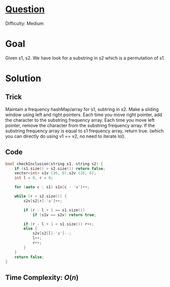 # [Question](https://leetcode.com/problems/permutation-in-string/)
Difficulty: Medium
# Goal
Given s1, s2. We have look for a substring in s2 which is a permutation of s1.
# Solution
## Trick
Maintain a frequency hashMap/array for s1, subtring in s2. Make a sliding window using left and right pointers. Each time you move right pointer, add the character to the substring frequency array. Each time you move left pointer, remove the character from the substring frequency array. If the substring frequency array is equal to s1 frequency array, return true. (which you can directly do using v1 == v2, no need to iterate lol).
## Code
```cpp
bool checkInclusion(string s1, string s2) {
    if (s1.size() > s2.size()) return false;
    vector<int> s1v (26, 0),s2v (26, 0);
    int l = 0, r = 0;

    for (auto c : s1) s1v[c - 'a']++;

    while (r < s2.size()) {
        s2v[s2[r]-'a']++;

        if (r - l + 1 == s1.size()) 
            if (s1v == s2v) return true;

        if (r - l + 1 < s1.size()) r++;
        else {
            s2v[s2[l]-'a']--;
            l++;
            r++;
        }
    }
    return false;
}
```
## Time Complexity: $O(n)$
